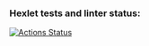 ### Hexlet tests and linter status:
[![Actions Status](https://github.com/KatherinaLiponina/java-project-71/workflows/hexlet-check/badge.svg)](https://github.com/KatherinaLiponina/java-project-71/actions)